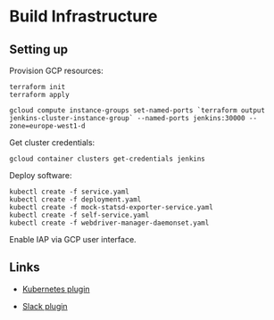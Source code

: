 Build Infrastructure
====================

Setting up
----------

Provision GCP resources:
```
terraform init
terraform apply

gcloud compute instance-groups set-named-ports `terraform output jenkins-cluster-instance-group` --named-ports jenkins:30000 --zone=europe-west1-d
```

Get cluster credentials:
```
gcloud container clusters get-credentials jenkins
```

Deploy software:
```
kubectl create -f service.yaml
kubectl create -f deployment.yaml
kubectl create -f mock-statsd-exporter-service.yaml
kubectl create -f self-service.yaml
kubectl create -f webdriver-manager-daemonset.yaml
```

Enable IAP via GCP user interface.

Links
-----

* [Kubernetes plugin](https://cloud.google.com/solutions/configuring-jenkins-container-engine)

* [Slack plugin](https://github.com/jenkinsci/slack-plugin)